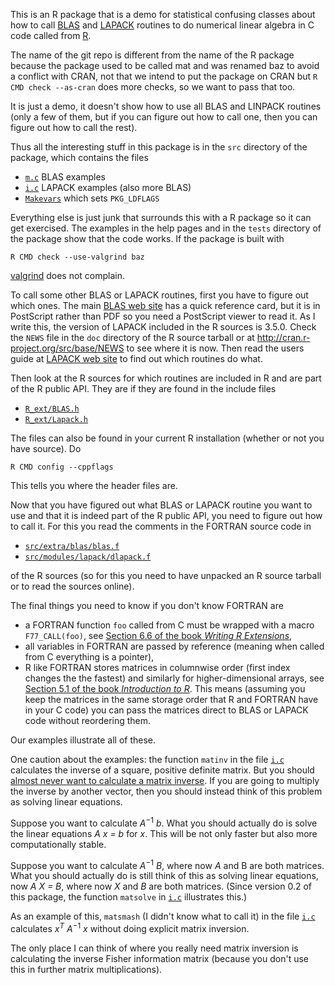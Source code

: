 
This is an R package that is a demo for statistical confusing classes
about how to call
[BLAS](http://en.wikipedia.org/wiki/Basic_Linear_Algebra_Subprograms) and
[LAPACK](http://en.wikipedia.org/wiki/LAPACK) routines to do numerical linear
algebra in C code called from [R](http://www.r-project.org).

The name of the git repo is different from the name of the R package because
the package used to be called mat and was renamed baz to avoid a conflict
with CRAN, not that we intend to put the package on CRAN but
`R CMD check --as-cran` does more checks, so we want to pass that too.

It is just a demo, it doesn't show how to use all BLAS and LINPACK routines
(only a few of them, but if you can figure out how to call one, then you
can figure out how to call the rest).

Thus all the interesting stuff in this package is in the `src` directory of
the package, which contains the files

 * [`m.c`](package/baz/src/m.c) BLAS examples
 * [`i.c`](package/baz/src/i.c) LAPACK examples (also more BLAS)
 * [`Makevars`](package/baz/src/Makevars) which sets `PKG_LDFLAGS`

Everything else is just junk that surrounds this with a R package so it
can get exercised.  The examples in the help pages and in the `tests`
directory of the package show that the code works.  If the package is built
with

    R CMD check --use-valgrind baz

[valgrind](http://valgrind.org/) does not complain.

To call some other BLAS or LAPACK routines, first you have to figure out
which ones.  The main [BLAS web site](http://www.netlib.org/blas/) has a
quick reference card, but it is in PostScript rather than PDF so you need
a PostScript viewer to read it.  As I write this, the version of LAPACK
included in the R sources is 3.5.0.  Check the `NEWS` file in the `doc`
directory of the R source tarball or at http://cran.r-project.org/src/base/NEWS
to see where it is now.  Then read the users guide at
[LAPACK web site](http://www.netlib.org/lapack/#_manpages) to find out
which routines do what.

Then look at the R sources for which routines are included in R and are part
of the R public API.  They are if they are found in the include files

 * [`R_ext/BLAS.h`](https://svn.r-project.org/R/trunk/src/include/R_ext/BLAS.h)
 * [`R_ext/Lapack.h`](https://svn.r-project.org/R/trunk/src/include/R_ext/Lapack.h)

The files can also be found in your current R installation (whether or not
you have source).  Do

    R CMD config --cppflags

This tells you where the header files are.

Now that you have figured out what BLAS or LAPACK routine you want to use
and that it is indeed part of the R public API, you need to figure out how
to call it.  For this you read the comments in the FORTRAN source code in

 * [`src/extra/blas/blas.f`](https://svn.r-project.org/R/trunk/src/extra/blas/blas.f)
 * [`src/modules/lapack/dlapack.f`](http://svn.r-project.org/R/trunk/src/modules/lapack/dlapack.f)

of the R sources (so for this you need to have unpacked an R source tarball
or to read the sources online).

The final things you need to know if you don't know FORTRAN are

 * a FORTRAN function `foo` called from C must be wrapped with a macro `F77_CALL(foo)`, see [Section 6.6 of the book *Writing R Extensions*](http://cran.us.r-project.org/doc/manuals/r-release/R-exts.html#Calling-C-from-FORTRAN-and-vice-versa),
 * all variables in FORTRAN are passed by reference (meaning when called from
   C everything is a pointer),
 * R like FORTRAN stores matrices in columnwise order (first index changes the
   the fastest) and similarly for higher-dimensional arrays, see
   [Section 5.1 of the book *Introduction to R*](http://cran.us.r-project.org/doc/manuals/r-release/R-intro.html#Arrays).  This means (assuming you keep the matrices in the same storage order that R and FORTRAN have in your C code) you can pass the matrices direct to BLAS or LAPACK code without reordering them.
   
Our examples illustrate all of these.

One caution about the examples: the function `matinv` in the file
[`i.c`](package/baz/src/i.c) calculates the inverse of a square, positive
definite matrix.  But you should [almost never want to calculate a matrix
inverse](http://www.johndcook.com/blog/2010/01/19/dont-invert-that-matrix/).
If you are going to multiply the inverse by another vector, then you should
instead think of this problem as solving linear equations.

Suppose you want to calculate <var>A</var><sup>&minus;1</sup> <var>b</var>.
What you should actually do is solve the linear equations <var>A x = b</var>
for <var>x</var>.  This will be not only faster but also more computationally
stable.

Suppose you want to calculate <var>A</var><sup>&minus;1</sup> <var>B</var>,
where now <var>A</var> and </var>B</var> are both matrices.  What you should
actually do is still think of this as solving linear equations, now <var>A X = B</var>, where now <var>X</var> and <var>B</var> are both matrices.
(Since version 0.2 of this package, the function `matsolve` in
[`i.c`](package/baz/src/i.c) illustrates this.)

As an example of this, `matsmash` (I didn't know what to call it) in the file
[`i.c`](package/baz/src/i.c) calculates <var>x<sup>T</sup></var>
<var>A</var><sup>&minus;1</sup> <var>x</var> without doing explicit matrix
inversion.

The only place I can think of where you really need matrix inversion is
calculating the inverse Fisher information matrix (because you don't
use this in further matrix multiplications).

